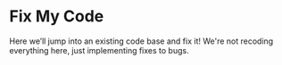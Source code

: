# Fix My Code

Here we’ll jump into an existing code base and fix it!
We're not recoding everything here, just implementing fixes to bugs.
